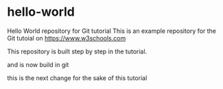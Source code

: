 # hello-world
Hello World repository for Git tutorial
This is an example repository for the Git tutoial on https://www.w3schools.com

This repository is built step by step in the tutorial.

and is now build in git 

this is the next change for the sake of this tutorial
